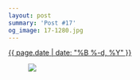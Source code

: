 ```yaml
---
layout: post
summary: 'Post #17'
og_image: 17-1280.jpg
---
```


<p>
 <time>
  <a href="/17">
   {{ page.date | date: "%B %-d, %Y" }}
  </a>
 </time>
 <a href="/17">
  <figure data-taken="8/23/2013">
   <img sizes="(min-width: 700px) 50vw, calc(100vw - 2rem)" src="{{ site.assets_url }}/17-640.jpg" srcset="{{ site.assets_url }}/17-1280.jpg 1280w, {{ site.assets_url }}/17-960.jpg 960w, {{ site.assets_url }}/17-640.jpg 640w, {{ site.assets_url }}/17-320.jpg 320w"/>
  </figure>
 </a>
</p>
